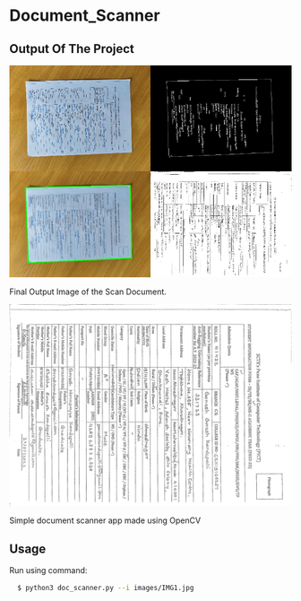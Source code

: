 # Document_Scanner
<!-- ABOUT THE PROJECT -->
## Output Of The Project

![Product Name Screen Shot](https://github.com/ganesh1828/Document_Scanner/blob/master/output/Output_Stacked1.jpg)

Final Output Image of the Scan Document.

![Product Name Screen Shot](https://github.com/ganesh1828/Document_Scanner/blob/master/output/Output1.jpg)

Simple document scanner app made using OpenCV


<!-- USAGE EXAMPLES -->
## Usage


Run using command:
```sh
  $ python3 doc_scanner.py --i images/IMG1.jpg 
